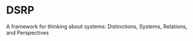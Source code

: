 # DSRP

A framework for thinking about systems: Distinctions, Systems, Relations, and Perspectives

